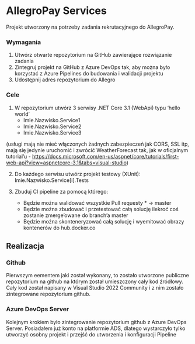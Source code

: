 # AllegroPay Services

Projekt utworzony na potrzeby zadania rekrutacyjnego do AllegroPay.

### Wymagania

1. Utwórz otwarte repozytorium na GitHub zawierające rozwiązanie zadania
2. Zintegruj projekt na GitHub z Azure DevOps tak, aby można było korzystać z Azure Pipelines do budowania i walidacji projektu
3. Udostępnij adres repozytorium do Allegro

### Cele

1. W repozytorium utwórz 3 serwisy .NET Core 3.1 (WebApi) typu ‘hello world’
    - Imie.Nazwisko.Service1
    - Imie.Nazwisko.Service2
    - Imie.Nazwisko.Service3

(usługi mają nie mieć włączonych żadnych zabezpieczeń jak CORS, SSL itp, mają się jedynie uruchomić i zwrócić WeatherForecast tak, jak w oficjalnym tutorial’u - https://docs.microsoft.com/en-us/aspnet/core/tutorials/first-web-api?view=aspnetcore-3.1&tabs=visual-studio)

2. Do każdego serwisu utwórz projekt testowy (XUnit): Imie.Nazwisko.Service[i].Tests

3. Zbuduj CI pipeline za pomocą którego:
    - Będzie można walidować wszystkie Pull requesty * -> master
    - Będzie można zbudować i przetestować całą solucję ilekroć coś zostanie zmerge’owane do branch’a master
    - Będzie można skonteneryzować całą solucję i wyemitować obrazy kontenerów do hub.docker.co

## Realizacja
### Github

Pierwszym eementem jaki został wykonany, to zostało utworzone publiczne repozytorium na github na którym został umieszczony cały kod źródłowy. Cały kod został napisany w Visual Studio 2022 Community i z nim zostało zintegrowane repozytorium github.

### Azure DevOps Server

Kolejnym krokiem było zintegrowanie repozytorium github z Azure DevOps Server. Posiadałem już konto na platformie ADS, dlatego wystarczyło tylko utworzyć osobny projekt i przejść do utworzenia i konfiguracji Pipeline 



